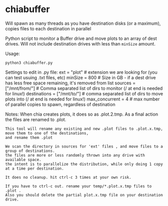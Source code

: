 # chiabuffer

Will spawn as many threads as you have destination disks (or a maximum), copies files to each destination in parallel

Python script to monitor a Buffer drive and move plots to an array of dest drives. Will not include destination drives with less than `minSize` amount.

Usage:

    python3 chiabuffer.py

Settings to edit in .py file:
    ext = "plot" # extension we are looking for (you can test usuing .txt files, etc)
    minSize = 800 # Size in GB - if a dest drive has less free space remaining, it's removed from list
    sources = ["/mnt/from/"] # Comma separated list of dirs to monitor (/ at end is needed for linux!)
    destinations = ["/mnt/to/"] # comma separated list of dirs to move plots into (/ at end is needed for linux!)
    max_concurrent = 4  # max number of parallel copies to spawn, regardless of destination



Notes:
    When chia creates plots, it does so as .plot.2.tmp. As a final action the files are 
    renamed to .plot. 
    
    This tool will rename any existing and new .plot files to .plot.x.tmp, move them to one of the destinations, 
    and rename them .plot

    We scan the directory in sources for 'ext' files , and move files to a group of destinations.
    the files are more or less randomly thrown into any drive with available space.
    the intent is to parallelize the distribution, while only doing 1 copy at a time per destination.

    It does no cleanup. hit ctrl-c 3 times at your own risk.
    
    If you have to ctrl-c out. rename your temp/*.plot.x.tmp files to .plot .
    Also you should delete the partial plot.x.tmp file on your destination drive.
